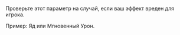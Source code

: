 Проверьте этот параметр на случай, если ваш эффект вреден для игрока. 

Пример: Яд или Мгновенный Урон.